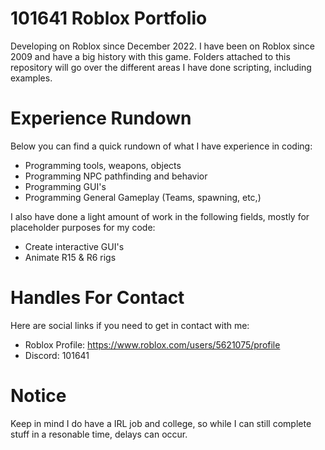 # 101641 Roblox Portfolio

Developing on Roblox since December 2022. I have been on Roblox since 2009 and have a big history with this game. Folders attached to this repository will go over the different areas I have done scripting, including examples.


# Experience Rundown
Below you can find a quick rundown of what I have experience in coding:
- Programming tools, weapons, objects
- Programming NPC pathfinding and behavior
- Programming GUI's
- Programming General Gameplay (Teams, spawning, etc,)

I also have done a light amount of work in the following fields, mostly for placeholder purposes for my code:
- Create interactive GUI's
- Animate R15 & R6 rigs


# Handles For Contact
Here are social links if you need to get in contact with me:
- Roblox Profile: https://www.roblox.com/users/5621075/profile
- Discord: 101641

# Notice

Keep in mind I do have a IRL job and college, so while I can still complete stuff in a resonable time, delays can occur.
